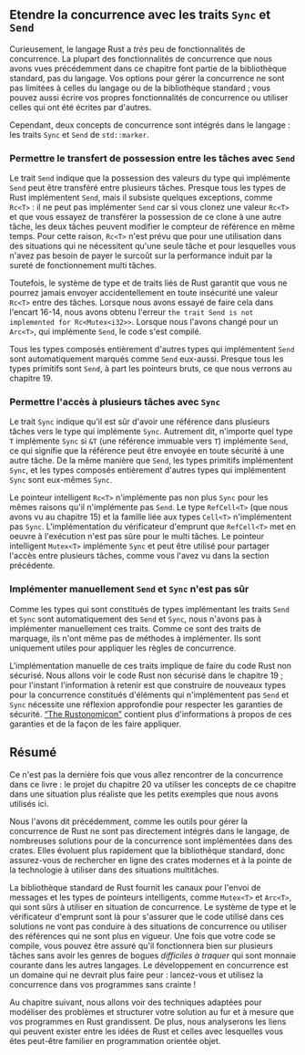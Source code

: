 <!--
## Extensible Concurrency with the `Sync` and `Send` Traits
-->

## Etendre la concurrence avec les traits `Sync` et `Send`

<!--
Interestingly, the Rust language has *very* few concurrency features. Almost
every concurrency feature we’ve talked about so far in this chapter has been
part of the standard library, not the language. Your options for handling
concurrency are not limited to the language or the standard library; you can
write your own concurrency features or use those written by others.
-->

Curieusement, le langage Rust a *très* peu de fonctionnalités de concurrence.
La plupart des fonctionnalités de concurrence que nous avons vues précédemment
dans ce chapitre font partie de la bibliothèque standard, pas du langage. Vos
options pour gérer la concurrence ne sont pas limitées à celles du langage ou
de la bibliothèque standard ; vous pouvez aussi écrire vos propres
fonctionnalités de concurrence ou utiliser celles qui ont été écrites par
d'autres.

<!--
However, two concurrency concepts are embedded in the language: the
`std::marker` traits `Sync` and `Send`.
-->

Cependant, deux concepts de concurrence sont intégrés dans le langage : les
traits `Sync` et `Send` de `std::marker`.

<!--
### Allowing Transference of Ownership Between Threads with `Send`
-->

### Permettre le transfert de possession entre les tâches avec `Send`

<!--
The `Send` marker trait indicates that ownership of values of the type implementing
`Send` can be transferred between threads. Almost every Rust type is `Send`,
but there are some exceptions, including `Rc<T>`: this cannot be `Send` because
if you cloned an `Rc<T>` value and tried to transfer ownership of the clone to
another thread, both threads might update the reference count at the same time.
For this reason, `Rc<T>` is implemented for use in single-threaded situations
where you don’t want to pay the thread-safe performance penalty.
-->

Le trait `Send` indique que la possession des valeurs du type qui implémente
`Send` peut être transféré entre plusieurs tâches. Presque tous les types de
Rust implémentent `Send`, mais il subsiste quelques exceptions, comme `Rc<T>` :
il ne peut pas implémenter `Send` car si vous clonez une valeur `Rc<T>` et que
vous essayez de transférer la possession de ce clone à une autre tâche, les
deux tâches peuvent modifier le compteur de référence en même temps. Pour cette
raison, `Rc<T>` n'est prévu que pour une utilisation dans des situations qui
ne nécessitent qu'une seule tâche et pour lesquelles vous n'avez pas besoin de payer
le surcoût sur la performance induit par la sureté de fonctionnement multi tâches.

<!--
Therefore, Rust’s type system and trait bounds ensure that you can never
accidentally send an `Rc<T>` value across threads unsafely. When we tried to do
this in Listing 16-14, we got the error `the trait Send is not implemented for
Rc<Mutex<i32>>`. When we switched to `Arc<T>`, which is `Send`, the code
compiled.
-->

Toutefois, le système de type et de traits liés de Rust garantit que vous ne
pourrez jamais envoyer accidentellement en toute insécurité une valeur `Rc<T>`
entre des tâches. Lorsque nous avons essayé de faire cela dans l'encart 16-14,
nous avons obtenu l'erreur
`the trait Send is not implemented for Rc<Mutex<i32>>`. Lorsque nous l'avons
changé pour un `Arc<T>`, qui implémente `Send`, le code s'est compilé.

<!--
Any type composed entirely of `Send` types is automatically marked as `Send` as
well. Almost all primitive types are `Send`, aside from raw pointers, which
we’ll discuss in Chapter 19.
-->

Tous les types composés entièrement d'autres types qui implémentent `Send` sont
automatiquement marqués comme `Send` eux-aussi. Presque tous les types
primitifs sont `Send`, à part les pointeurs bruts, ce que nous verrons au
chapitre 19.

<!--
### Allowing Access from Multiple Threads with `Sync`
-->

### Permettre l'accès à plusieurs tâches avec `Sync`

<!--
The `Sync` marker trait indicates that it is safe for the type implementing
`Sync` to be referenced from multiple threads. In other words, any type `T` is
`Sync` if `&T` (an immutable reference to `T`) is `Send`, meaning the reference
can be sent safely to another thread. Similar to `Send`, primitive types are
`Sync`, and types composed entirely of types that are `Sync` are also `Sync`.
-->

Le trait `Sync` indique qu'il est sûr d'avoir une référence dans plusieurs
tâches vers le type qui implémente `Sync`. Autrement dit, n'importe quel type
`T` implémente `Sync` si `&T` (une référence immuable vers `T`) implémente
`Send`, ce qui signifie que la référence peut être envoyée en toute sécurité à
une autre tâche. De la même manière que `Send`, les types primitifs
implémentent `Sync`, et les types composés entièrement d'autres types qui
implémentent `Sync` sont eux-mêmes `Sync`.

<!--
The smart pointer `Rc<T>` is also not `Sync` for the same reasons that it’s not
`Send`. The `RefCell<T>` type (which we talked about in Chapter 15) and the
family of related `Cell<T>` types are not `Sync`. The implementation of borrow
checking that `RefCell<T>` does at runtime is not thread-safe. The smart
pointer `Mutex<T>` is `Sync` and can be used to share access with multiple
threads as you saw in the [“Sharing a `Mutex<T>` Between Multiple
Threads”][sharing-a-mutext-between-multiple-threads]<!-- ignore -- > section.
-->

Le pointeur intelligent `Rc<T>` n'implémente pas non plus `Sync` pour les mêmes
raisons qu'il n'implémente pas `Send`. Le type `RefCell<T>` (que nous avons vu
au chapitre 15) et la famille liée aux types `Cell<T>` n'implémentent pas `Sync`.
L'implémentation du vérificateur d'emprunt que `RefCell<T>` met en oeuvre à l'exécution
n'est pas sûre pour le multi tâches. Le pointeur intelligent `Mutex<T>`
implémente `Sync` et peut être utilisé pour partager l'accès entre plusieurs
tâches, comme vous l'avez vu dans la section précédente.

<!--
### Implementing `Send` and `Sync` Manually Is Unsafe
-->

### Implémenter manuellement `Send` et `Sync` n'est pas sûr

<!--
Because types that are made up of `Send` and `Sync` traits are automatically
also `Send` and `Sync`, we don’t have to implement those traits manually. As
marker traits, they don’t even have any methods to implement. They’re just
useful for enforcing invariants related to concurrency.
-->

Comme les types qui sont constitués de types implémentant les traits `Send` et
`Sync` sont automatiquement des `Send` et `Sync`, nous n'avons pas à
implémenter manuellement ces traits. Comme ce sont des traits de marquage, ils
n'ont même pas de méthodes à implémenter. Ils sont uniquement utiles pour
appliquer les règles de concurrence.

<!--
Manually implementing these traits involves implementing unsafe Rust code.
We’ll talk about using unsafe Rust code in Chapter 19; for now, the important
information is that building new concurrent types not made up of `Send` and
`Sync` parts requires careful thought to uphold the safety guarantees. [“The
Rustonomicon”][nomicon] has more information about these guarantees and how to
uphold them.
-->

L'implémentation manuelle de ces traits implique de faire du code Rust non
sécurisé. Nous allons voir le code Rust non sécurisé dans le chapitre 19 ; pour
l'instant l'information à retenir est que construire de nouveaux types
pour la concurrence constitués d'éléments qui n'implémentent pas `Send` et
`Sync` nécessite une réflexion approfondie pour respecter les garanties de
sécurité. [“The Rustonomicon”][nomicon] contient plus d'informations à propos de
ces garanties et de la façon de les faire appliquer.

[The Rustonomicon]: https://doc.rust-lang.org/stable/nomicon/

<!--
## Summary
-->

## Résumé

<!--
This isn’t the last you’ll see of concurrency in this book: the project in
Chapter 20 will use the concepts in this chapter in a more realistic situation
than the smaller examples discussed here.
-->

Ce n'est pas la dernière fois que vous allez rencontrer de la concurrence dans
ce livre : le projet du chapitre 20 va utiliser les concepts de ce chapitre dans
une situation plus réaliste que les petits exemples que nous avons utilisés ici.

<!--
As mentioned earlier, because very little of how Rust handles concurrency is
part of the language, many concurrency solutions are implemented as crates.
These evolve more quickly than the standard library, so be sure to search
online for the current, state-of-the-art crates to use in multithreaded
situations.
-->

Nous l'avons dit précédemment, comme les outils pour gérer la concurrence de
Rust ne sont pas directement intégrés dans le langage, de nombreuses solutions
pour de la concurrence sont implémentées dans des crates. Elles évoluent plus
rapidement que la bibliothèque standard, donc assurez-vous de rechercher en
ligne des crates modernes et à la pointe de la technologie à utiliser dans des
situations multitâches.

<!--
The Rust standard library provides channels for message passing and smart
pointer types, such as `Mutex<T>` and `Arc<T>`, that are safe to use in
concurrent contexts. The type system and the borrow checker ensure that the
code using these solutions won’t end up with data races or invalid references.
Once you get your code to compile, you can rest assured that it will happily
run on multiple threads without the kinds of hard-to-track-down bugs common in
other languages. Concurrent programming is no longer a concept to be afraid of:
go forth and make your programs concurrent, fearlessly!
-->

La bibliothèque standard de Rust fournit les canaux pour l'envoi de messages et
les types de pointeurs intelligents, comme `Mutex<T>` et `Arc<T>`, qui sont sûrs
à utiliser en situation de concurrence. Le système de type et le vérificateur d'emprunt sont
là pour s'assurer que le code utilisé dans ces solutions ne vont pas conduire à
des situations de concurrence ou utiliser des références qui ne sont plus en
vigueur. Une fois que votre code se compile, vous pouvez être assuré qu'il
fonctionnera bien sur plusieurs tâches sans avoir les genres de bogues
*difficiles à traquer* qui sont monnaie courante dans les autres langages. Le
développement en concurrence est un domaine qui ne devrait plus faire peur :
lancez-vous et utilisez la concurrence dans vos programmes sans crainte !

<!--
Next, we’ll talk about idiomatic ways to model problems and structure solutions
as your Rust programs get bigger. In addition, we’ll discuss how Rust’s idioms
relate to those you might be familiar with from object-oriented programming.
-->

Au chapitre suivant, nous allons voir des techniques adaptées pour modéliser des
problèmes et structurer votre solution au fur et à mesure que vos programmes en
Rust grandissent. De plus, nous analyserons les liens qui peuvent exister entre
les idées de Rust et celles avec lesquelles vous êtes peut-être familier en
programmation orientée objet.

<!--
[sharing-a-mutext-between-multiple-threads]:
ch16-03-shared-state.html#sharing-a-mutext-between-multiple-threads
[nomicon]: ../nomicon/index.html
-->

[sharing-a-mutext-between-multiple-threads]: ch16-03-shared-state.html
[nomicon]: https://doc.rust-lang.org/nomicon/index.html
